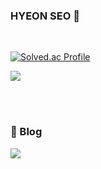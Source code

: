 ### HYEON SEO 🙂
&emsp;

<!--
**lihyeon/lihyeon** is a ✨ _special_ ✨ repository because its `README.md` (this file) appears on your GitHub profile.

Here are some ideas to get you started:

- 🔭 I’m currently working on ...
- 🌱 I’m currently learning ...
- 👯 I’m looking to collaborate on ...
- 🤔 I’m looking for help with ...
- 💬 Ask me about ...
- 📫 How to reach me: ...
- 😄 Pronouns: ...
- ⚡ Fun fact: ...
-->

[![Solved.ac Profile](http://mazassumnida.wtf/api/v2/generate_badge?boj=hhyeons)](https://solved.ac/hhyeons/)

<img src="https://github-readme-stats.vercel.app/api/top-langs/?username=lihyeon&layout=compact"><br><br>


&emsp;
### 🎨 Blog
<a href="https://velog.io/@lihyeon" target="_blank"><img src="https://img.shields.io/badge/velog-20C997.svg?&style=for-the-badge&logo=velog&logoColor=white"/></a>

